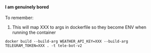 #### I am genuinely bored


To remember:

1) This will map XXX to args in dockerfile so they become ENV when running the container

```
docker build --build-arg WEATHER_API_KEY=XXX --build-arg TELEGRAM_TOKEN=XXX . -t tele-bot-v2
```

